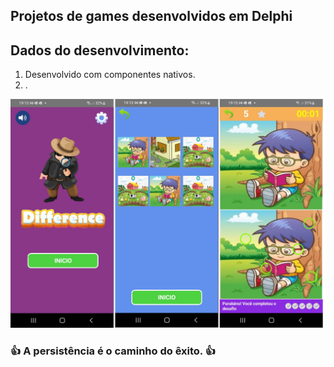 ## Projetos de games desenvolvidos em Delphi



## Dados do desenvolvimento:

1. Desenvolvido com componentes nativos.
2. .

![](images\readme.png)

### 👍 A persistência é o caminho do êxito. 👍
